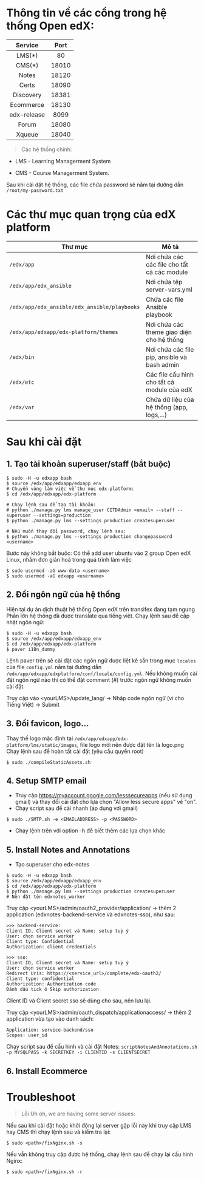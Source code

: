 # Thông tin về các cổng trong hệ thống Open edX:
|   Service   | Port  |
| :---------: | :---: |
|   LMS(*)    |  80   |
|   CMS(*)    | 18010 |
|    Notes    | 18120 |
|    Certs    | 18090 |
|  Discovery  | 18381 |
|  Ecommerce  | 18130 |
| edx-release | 8099  |
|    Forum    | 18080 |
|   Xqueue    | 18040 |

> Các hệ thống chính:

* LMS - Learning Managerment System

* CMS - Course Managerment System.

Sau khi cài đặt hệ thống, các file chứa password sẽ nằm tại đường dẫn `/root/my-password.txt`

# Các thư mục quan trọng của edX platform
| Thư mục                                      | Mô tả                                        |
| -------------------------------------------- | -------------------------------------------- |
| `/edx/app`                                   | Nơi chứa các các file cho tất cả các module  |
| `/edx/app/edx_ansible`                       | Nơi chứa tệp server-vars.yml                 |
| `/edx/app/edx_ansible/edx_ansible/playbooks` | Chứa các file Ansible playbook               |
| `/edx/app/edxapp/edx-platform/themes`        | Nơi chứa các theme giao diện cho hệ thống    |
| `/edx/bin`                                   | Nơi chứa các file pip, ansible và bash admin |
| `/edx/etc`                                   | Các file cấu hình cho tất cả module của edX  |
| `/edx/var`                                   | Chứa dữ liệu của hệ thống (app, logs,...)    |

# Sau khi cài đặt

## 1. Tạo tài khoản superuser/staff (bắt buộc)

```
$ sudo -H -u edxapp bash
$ source /edx/app/edxapp/edxapp_env
# Chuyển vùng làm việc về thư mục edx-platform:
$ cd /edx/app/edxapp/edx-platform

# Chạy lệnh sau để tạo tài khoản:
# python ./manage.py lms manage_user CITDAdmin <email> --staff --superuser --settings=production
$ python ./manage.py lms --settings production createsuperuser

# Nếu muốn thay đổi password, chạy lệnh sau:
$ python ./manage.py lms --settings production changepassword <username>
```

Bước này không bắt buộc:
Có thể add user ubuntu vào 2 group Open edX Linux, nhằm đơn giản hoá trong quá trình làm việc
```
$ sudo usermod -aG www-data <username>
$ sudo usermod -aG edxapp <username>
```

## 2. Đổi ngôn ngữ của hệ thống

Hiện tại dự án dịch thuật hệ thống Open edX trên transifex đang tạm ngưng
Phần lớn hệ thống đã được translate qua tiếng việt.
Chạy lệnh sau để cập nhật ngôn ngữ:
```
$ sudo -H -u edxapp bash
$ source /edx/app/edxapp/edxapp_env
$ cd /edx/app/edxapp/edx-platform
$ paver i18n_dummy
```
Lệnh paver trên sẽ cài đặt các ngôn ngữ được liệt kê sẵn trong mục `locales`
của file `config.yml` nằm tại đường dẫn `/edx/app/edxapp/edxplatform/conf/locale/config.yml`. Nếu không muốn cài đặt ngôn ngữ nào thì có thể đặt comment (#) trước ngôn ngữ không muốn cài đặt.

Truy cập vào \<yourLMS>/update_lang/ -> Nhập code ngôn ngữ (vi cho Tiếng Việt) -> Submit

## 3. Đổi favicon, logo...
Thay thế logo mặc định tại `/edx/app/edxapp/edx-platform/lms/static/images`, file logo mới nên được đặt tên là logo.png
Chạy lệnh sau để hoàn tất cài đặt (yêu cầu quyền root)
```
$ sudo ./compileStaticAssets.sh
```

## 4. Setup SMTP email
- Truy cập https://myaccount.google.com/lesssecureapps (nếu sử dụng gmail) và thay đổi cài đặt cho lựa chọn "Allow less secure apps" về "on".
- Chạy script sau để cài nhanh (áp dụng với gmail)
```
$ sudo ./SMTP.sh -e <EMAILADDRESS> -p <PASSWORD>
```
- Chạy lệnh trên với option -h để biết thêm các lựa chọn khác

## 5. Install Notes and Annotations
- Tạo superuser cho edx-notes
```
$ sudo -H -u edxapp bash
$ source /edx/app/edxapp/edxapp_env
$ cd /edx/app/edxapp/edx-platform
$ python ./manage.py lms --settings production createsuperuser
# Nên đặt tên edxnotes_worker
```
Truy cập \<yourLMS>/admin/oauth2_provider/application/ -> thêm 2 application (edxnotes-backend-service và edxnotes-sso), như sau:
```
>>> backend-service:
Client ID, Client secret và Name: setup tuỳ ý
User: chọn service worker
Client type: Confidential
Authorization: client credentials

>>> sso:
Client ID, Client secret và Name: setup tuỳ ý
User: chọn service worker
Redirect Uris: https://<service_url>/complete/edx-oauth2/
Client type: confidential
Authorization: Authorization code
Đánh dấu tick ô Skip authorization
```
Client ID và Client secret sso sẽ dùng cho sau, nên lưu lại.

Truy cập \<yourLMS>/admin/oauth_dispatch/applicationaccess/ -> thêm 2 application vừa tạo vào danh sách:
```
Application: service-backend/sso
Scopes: user_id
```

Chạy script sau để cấu hình và cài đặt Notes: `scriptNotesAndAnnotations.sh -p MYSQLPASS -k SECRETKEY -i CLIENTID -s CLIENTSECRET`

## 6. Install Ecommerce


# Troubleshoot
> Lỗi Uh oh, we are having some server issues:

Nếu sau khi cài đặt hoặc khởi động lại server gặp lỗi này khi truy cập LMS hay CMS thì chạy lệnh sau và kiểm tra lại:
```
$ sudo <path>/fixNginx.sh -s
```
Nếu vẫn không truy cập được hệ thống, chạy lệnh sau để chạy lại cấu hình Nginx:
```
$ sudo <path>/fixNginx.sh -r
```
